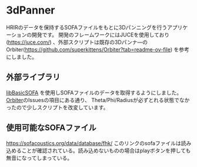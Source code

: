 # 3dPanner

HRIRのデータを保持するSOFAファイルをもとに3Dパンニングを行うアプリケーションの開発です。
開発のフレームワークにはJUCEを使用しており(https://juce.com/)
、外部スクリプトは既存の3Dパンナ―のOrbiter(https://github.com/superkittens/Orbiter?tab=readme-ov-file)
を参考にしました。




## 外部ライブラリ

[libBasicSOFA](https://github.com/superkittens/libBasicSOFA) を使用しSOFAファイルのデータを取得するようにしました。[Orbiter](https://github.com/superkittens/Orbiter?tab=readme-ov-file)のIssuesの項目にある通り、
Theta/Phi/Radiusが必ずとれる状態でなかったので少しスクリプトを改変しています。




## 使用可能なSOFAファイル

https://sofacoustics.org/data/database/fhk/
このリンクのsofaファイルは読み込めることが確認されている。読み込めないものの場合はplayボタンを押しても無音になってしまっている。

